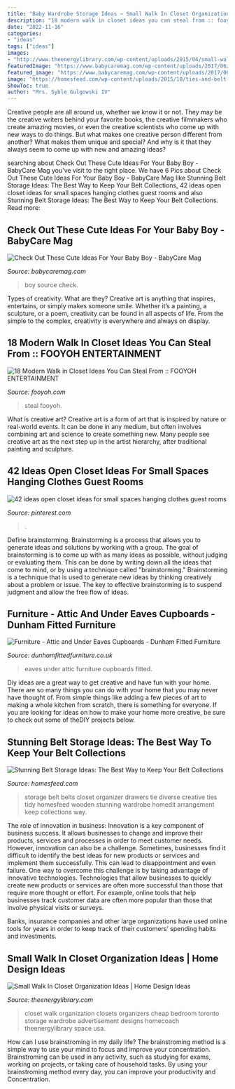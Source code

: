 ```yaml
---
title: "Baby Wardrobe Storage Ideas ~ Small Walk In Closet Organization Ideas"
description: "18 modern walk in closet ideas you can steal from :: fooyoh entertainment"
date: "2022-11-16"
categories:
- "ideas"
tags: ["ideas"]
images:
- "http://www.theenergylibrary.com/wp-content/uploads/2015/04/small-walk-in-closet-organization-ideas.jpeg"
featuredImage: "https://www.babycaremag.com/wp-content/uploads/2017/06/da897ac6f4ce19508d9aead185799270.jpg"
featured_image: "https://www.babycaremag.com/wp-content/uploads/2017/06/da897ac6f4ce19508d9aead185799270.jpg"
image: "https://homesfeed.com/wp-content/uploads/2015/10/ties-and-belt-storage-ideas-arranged-on-wooden-cabinets-with-granite-top.jpg"
ShowToc: true
author: "Mrs. Syble Gulgowski IV"
---
```



Creative people are all around us, whether we know it or not. They may be the creative writers behind your favorite books, the creative filmmakers who create amazing movies, or even the creative scientists who come up with new ways to do things. But what makes one creative person different from another? What makes them unique and special? And why is it that they always seem to come up with new and amazing ideas?

	

		
searching about Check Out These Cute Ideas For Your Baby Boy - BabyCare Mag you've visit to the right place. We have 6 Pics about Check Out These Cute Ideas For Your Baby Boy - BabyCare Mag like Stunning Belt Storage Ideas: The Best Way to Keep Your Belt Collections, 42 ideas open closet ideas for small spaces hanging clothes guest rooms and also Stunning Belt Storage Ideas: The Best Way to Keep Your Belt Collections. Read more:
		
    
## Check Out These Cute Ideas For Your Baby Boy - BabyCare Mag

<img loading=lazy src="https://www.babycaremag.com/wp-content/uploads/2017/06/da897ac6f4ce19508d9aead185799270.jpg" onerror="this.onerror=null;this.src='https://tse4.mm.bing.net/th?id=OIP.GexJVHHhGla3V-uCspE5agHaLH&amp;pid=15.1';" alt="Check Out These Cute Ideas For Your Baby Boy - BabyCare Mag">

_Source: babycaremag.com_

>boy source check. 

	

Types of creativity: What are they?
Creative art is anything that inspires, entertains, or simply makes someone smile. Whether it’s a painting, a sculpture, or a poem, creativity can be found in all aspects of life. From the simple to the complex, creativity is everywhere and always on display.

    
## 18 Modern Walk In Closet Ideas You Can Steal From :: FOOYOH ENTERTAINMENT

<img loading=lazy src="https://fooyoh.com/files/attach/images/591/714/903/014/Walkin4.jpg" onerror="this.onerror=null;this.src='https://tse3.mm.bing.net/th?id=OIP.kbGnnACU0tZUWN4ZjgYN0gHaLU&amp;pid=15.1';" alt="18 Modern Walk in Closet Ideas You Can Steal From :: FOOYOH ENTERTAINMENT">

_Source: fooyoh.com_

>steal fooyoh. 

	

What is creative art?
Creative art is a form of art that is inspired by nature or real-world events. It can be done in any medium, but often involves combining art and science to create something new. Many people see creative art as the next step up in the artist hierarchy, after traditional painting and sculpture.

    
## 42 Ideas Open Closet Ideas For Small Spaces Hanging Clothes Guest Rooms

<img loading=lazy src="https://i.pinimg.com/736x/4e/dd/1f/4edd1f95330bca12936de5fea75ea3eb.jpg" onerror="this.onerror=null;this.src='https://tse4.mm.bing.net/th?id=OIP.DWQFHb05PiRtkTc-72EyaAAAAA&amp;pid=15.1';" alt="42 ideas open closet ideas for small spaces hanging clothes guest rooms">

_Source: pinterest.com_

>. 

	

Define brainstorming.
Brainstorming is a process that allows you to generate ideas and solutions by working with a group. The goal of brainstorming is to come up with as many ideas as possible, without judging or evaluating them. This can be done by writing down all the ideas that come to mind, or by using a technique called "brainstorming." Brainstorming is a technique that is used to generate new ideas by thinking creatively about a problem or issue. The key to effective brainstorming is to suspend judgment and allow the free flow of ideas.

    
## Furniture - Attic And Under Eaves Cupboards - Dunham Fitted Furniture

<img loading=lazy src="https://dunhamfittedfurniture.co.uk/wp-content/uploads/2014/01/under_eaves-17-of-25.jpg" onerror="this.onerror=null;this.src='https://tse2.mm.bing.net/th?id=OIP.-npSuxDblONLjGIyDim99wHaFi&amp;pid=15.1';" alt="Furniture - Attic and Under Eaves Cupboards - Dunham Fitted Furniture">

_Source: dunhamfittedfurniture.co.uk_

>eaves under attic furniture cupboards fitted. 

	

Diy ideas are a great way to get creative and have fun with your home. There are so many things you can do with your home that you may never have thought of. From simple things like adding a few pieces of art to making a whole kitchen from scratch, there is something for everyone. If you are looking for ideas on how to make your home more creative, be sure to check out some of theDIY projects below.

    
## Stunning Belt Storage Ideas: The Best Way To Keep Your Belt Collections

<img loading=lazy src="https://homesfeed.com/wp-content/uploads/2015/10/ties-and-belt-storage-ideas-arranged-on-wooden-cabinets-with-granite-top.jpg" onerror="this.onerror=null;this.src='https://tse2.mm.bing.net/th?id=OIP.2-nb3tSTB4Ow8N4HRThAMQHaKl&amp;pid=15.1';" alt="Stunning Belt Storage Ideas: The Best Way to Keep Your Belt Collections">

_Source: homesfeed.com_

>storage belt belts closet organizer drawers tie diverse creative ties tidy homesfeed wooden stunning wardrobe homedit arrangement keep collections way. 

	

The role of innovation in business:
Innovation is a key component of business success. It allows businesses to change and improve their products, services and processes in order to meet customer needs. However, innovation can also be a challenge. Sometimes, businesses find it difficult to identify the best ideas for new products or services and implement them successfully. This can lead to disappointment and even failure.
One way to overcome this challenge is by taking advantage of innovative technologies. Technologies that allow businesses to quickly create new products or services are often more successful than those that require more thought or effort. For example, online tools that help businesses track customer data are often more popular than those that involve physical visits or surveys.

Banks, insurance companies and other large organizations have used online tools for years in order to keep track of their customers’ spending habits and investments.

    
## Small Walk In Closet Organization Ideas | Home Design Ideas

<img loading=lazy src="http://www.theenergylibrary.com/wp-content/uploads/2015/04/small-walk-in-closet-organization-ideas.jpeg" onerror="this.onerror=null;this.src='https://tse3.mm.bing.net/th?id=OIP.XqrOs3MXrpgiekQKvQZ4NAHaLU&amp;pid=15.1';" alt="Small Walk In Closet Organization Ideas | Home Design Ideas">

_Source: theenergylibrary.com_

>closet walk organization closets organizers cheap bedroom toronto storage wardrobe advertisement designs homecoach theenergylibrary space usa. 

	

How can I use brainstroming in my daily life?
The brainstroming method is a simple way to use your mind to focus and improve your concentration. Brainstroming can be used in any activity, such as studying for exams, working on projects, or taking care of household tasks. By using your brainstroming method every day, you can improve your productivity and Concentration.

